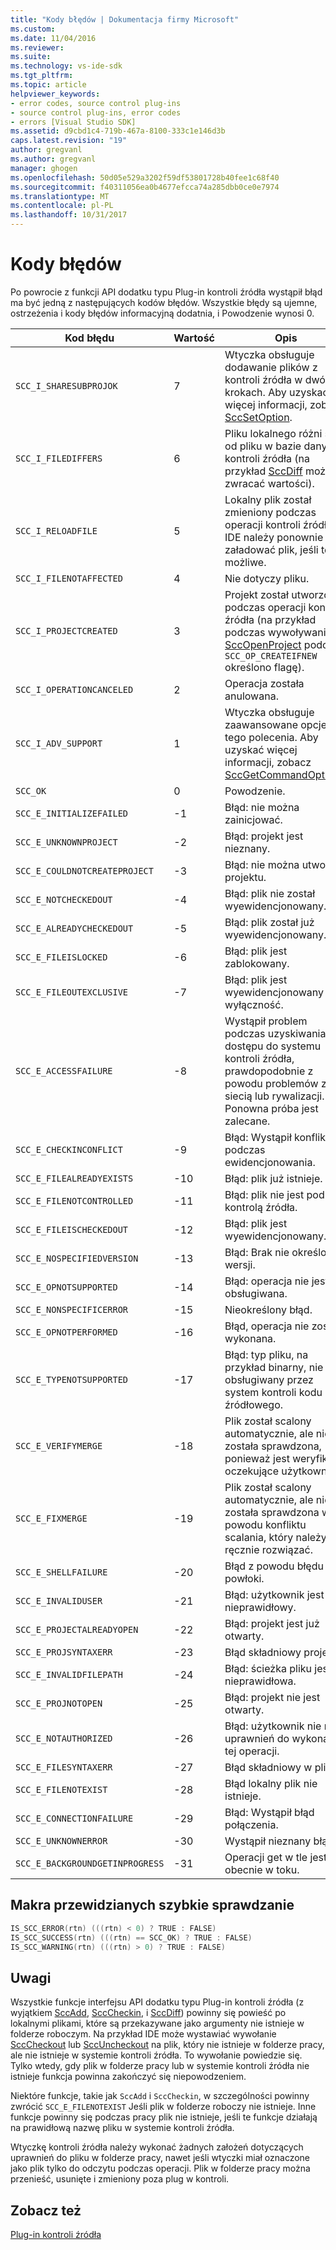 ```yaml
---
title: "Kody błędów | Dokumentacja firmy Microsoft"
ms.custom: 
ms.date: 11/04/2016
ms.reviewer: 
ms.suite: 
ms.technology: vs-ide-sdk
ms.tgt_pltfrm: 
ms.topic: article
helpviewer_keywords:
- error codes, source control plug-ins
- source control plug-ins, error codes
- errors [Visual Studio SDK]
ms.assetid: d9cbd1c4-719b-467a-8100-333c1e146d3b
caps.latest.revision: "19"
author: gregvanl
ms.author: gregvanl
manager: ghogen
ms.openlocfilehash: 50d05e529a3202f59df53801728b40fee1c68f40
ms.sourcegitcommit: f40311056ea0b4677efcca74a285dbb0ce0e7974
ms.translationtype: MT
ms.contentlocale: pl-PL
ms.lasthandoff: 10/31/2017
---
```

# <a name="error-codes"></a>Kody błędów
Po powrocie z funkcji API dodatku typu Plug-in kontroli źródła wystąpił błąd ma być jedną z następujących kodów błędów. Wszystkie błędy są ujemne, ostrzeżenia i kody błędów informacyjną dodatnia, i Powodzenie wynosi 0.  
  
|Kod błędu|Wartość|Opis|  
|----------------|-----------|-----------------|  
|`SCC_I_SHARESUBPROJOK`|7|Wtyczka obsługuje dodawanie plików z kontroli źródła w dwóch krokach. Aby uzyskać więcej informacji, zobacz [SccSetOption](../extensibility/sccsetoption-function.md).|  
|`SCC_I_FILEDIFFERS`|6|Pliku lokalnego różni się od pliku w bazie danych kontroli źródła (na przykład [SccDiff](../extensibility/sccdiff-function.md) może zwracać wartości).|  
|`SCC_I_RELOADFILE`|5|Lokalny plik został zmieniony podczas operacji kontroli źródła; IDE należy ponownie załadować plik, jeśli to możliwe.|  
|`SCC_I_FILENOTAFFECTED`|4|Nie dotyczy pliku.|  
|`SCC_I_PROJECTCREATED`|3|Projekt został utworzony podczas operacji kontroli źródła (na przykład podczas wywoływania [SccOpenProject](../extensibility/sccopenproject-function.md) podczas `SCC_OP_CREATEIFNEW` określono flagę).|  
|`SCC_I_OPERATIONCANCELED`|2|Operacja została anulowana.|  
|`SCC_I_ADV_SUPPORT`|1|Wtyczka obsługuje zaawansowane opcje dla tego polecenia. Aby uzyskać więcej informacji, zobacz [SccGetCommandOptions](../extensibility/sccgetcommandoptions-function.md).|  
|`SCC_OK`|0|Powodzenie.|  
|`SCC_E_INITIALIZEFAILED`|-1|Błąd: nie można zainicjować.|  
|`SCC_E_UNKNOWNPROJECT`|-2|Błąd: projekt jest nieznany.|  
|`SCC_E_COULDNOTCREATEPROJECT`|-3|Błąd: nie można utworzyć projektu.|  
|`SCC_E_NOTCHECKEDOUT`|-4|Błąd: plik nie został wyewidencjonowany.|  
|`SCC_E_ALREADYCHECKEDOUT`|-5|Błąd: plik został już wyewidencjonowany.|  
|`SCC_E_FILEISLOCKED`|-6|Błąd: plik jest zablokowany.|  
|`SCC_E_FILEOUTEXCLUSIVE`|-7|Błąd: plik jest wyewidencjonowany wyłączność.|  
|`SCC_E_ACCESSFAILURE`|-8|Wystąpił problem podczas uzyskiwania dostępu do systemu kontroli źródła, prawdopodobnie z powodu problemów z siecią lub rywalizacji. Ponowna próba jest zalecane.|  
|`SCC_E_CHECKINCONFLICT`|-9|Błąd: Wystąpił konflikt podczas ewidencjonowania.|  
|`SCC_E_FILEALREADYEXISTS`|-10|Błąd: plik już istnieje.|  
|`SCC_E_FILENOTCONTROLLED`|-11|Błąd: plik nie jest pod kontrolą źródła.|  
|`SCC_E_FILEISCHECKEDOUT`|-12|Błąd: plik jest wyewidencjonowany.|  
|`SCC_E_NOSPECIFIEDVERSION`|-13|Błąd: Brak nie określonej wersji.|  
|`SCC_E_OPNOTSUPPORTED`|-14|Błąd: operacja nie jest obsługiwana.|  
|`SCC_E_NONSPECIFICERROR`|-15|Nieokreślony błąd.|  
|`SCC_E_OPNOTPERFORMED`|-16|Błąd, operacja nie została wykonana.|  
|`SCC_E_TYPENOTSUPPORTED`|-17|Błąd: typ pliku, na przykład binarny, nie jest obsługiwany przez system kontroli kodu źródłowego.|  
|`SCC_E_VERIFYMERGE`|-18|Plik został scalony automatycznie, ale nie została sprawdzona, ponieważ jest weryfikacja oczekujące użytkownika.|  
|`SCC_E_FIXMERGE`|-19|Plik został scalony automatycznie, ale nie została sprawdzona w z powodu konfliktu scalania, który należy ręcznie rozwiązać.|  
|`SCC_E_SHELLFAILURE`|-20|Błąd z powodu błędu powłoki.|  
|`SCC_E_INVALIDUSER`|-21|Błąd: użytkownik jest nieprawidłowy.|  
|`SCC_E_PROJECTALREADYOPEN`|-22|Błąd: projekt jest już otwarty.|  
|`SCC_E_PROJSYNTAXERR`|-23|Błąd składniowy projektu.|  
|`SCC_E_INVALIDFILEPATH`|-24|Błąd: ścieżka pliku jest nieprawidłowa.|  
|`SCC_E_PROJNOTOPEN`|-25|Błąd: projekt nie jest otwarty.|  
|`SCC_E_NOTAUTHORIZED`|-26|Błąd: użytkownik nie ma uprawnień do wykonania tej operacji.|  
|`SCC_E_FILESYNTAXERR`|-27|Błąd składniowy w pliku.|  
|`SCC_E_FILENOTEXIST`|-28|Błąd lokalny plik nie istnieje.|  
|`SCC_E_CONNECTIONFAILURE`|-29|Błąd: Wystąpił błąd połączenia.|  
|`SCC_E_UNKNOWNERROR`|-30|Wystąpił nieznany błąd.|  
|`SCC_E_BACKGROUNDGETINPROGRESS`|-31|Operacji get w tle jest obecnie w toku.|  
  
## <a name="macros-provided-for-quick-checking"></a>Makra przewidzianych szybkie sprawdzanie  
  
```cpp  
IS_SCC_ERROR(rtn) (((rtn) < 0) ? TRUE : FALSE)  
IS_SCC_SUCCESS(rtn) (((rtn) == SCC_OK) ? TRUE : FALSE)  
IS_SCC_WARNING(rtn) (((rtn) > 0) ? TRUE : FALSE)  
```  
  
## <a name="remarks"></a>Uwagi  
 Wszystkie funkcje interfejsu API dodatku typu Plug-in kontroli źródła (z wyjątkiem [SccAdd](../extensibility/sccadd-function.md), [SccCheckin](../extensibility/scccheckin-function.md), i [SccDiff](../extensibility/sccdiff-function.md)) powinny się powieść po lokalnymi plikami, które są przekazywane jako argumenty nie istnieje w folderze roboczym. Na przykład IDE może wystawiać wywołanie [SccCheckout](../extensibility/scccheckout-function.md) lub [SccUncheckout](../extensibility/sccuncheckout-function.md) na plik, który nie istnieje w folderze pracy, ale nie istnieje w systemie kontroli źródła. To wywołanie powiedzie się. Tylko wtedy, gdy plik w folderze pracy lub w systemie kontroli źródła nie istnieje funkcja powinna zakończyć się niepowodzeniem.  
  
 Niektóre funkcje, takie jak `SccAdd` i `SccCheckin`, w szczególności powinny zwrócić `SCC_E_FILENOTEXIST` Jeśli plik w folderze roboczy nie istnieje. Inne funkcje powinny się podczas pracy plik nie istnieje, jeśli te funkcje działają na prawidłową nazwę pliku w systemie kontroli źródła.  
  
 Wtyczkę kontroli źródła należy wykonać żadnych założeń dotyczących uprawnień do pliku w folderze pracy, nawet jeśli wtyczki miał oznaczone jako plik tylko do odczytu podczas operacji. Plik w folderze pracy można przenieść, usunięte i zmieniony poza plug w kontroli.  
  
## <a name="see-also"></a>Zobacz też  
 [Plug-in kontroli źródła](../extensibility/source-control-plug-ins.md)